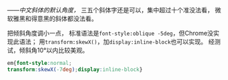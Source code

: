 _——中文斜体的默认角度，_
三五个斜体字还是可以，集中超过十个准没法看，
微软雅黑和得意黑的斜体都没法看。

把倾斜角度调小一点，
标准语法是`font-style:oblique -5deg`，但Chrome没实现此语法；
用`transform:skewX()`，加`display:inline-block`也可以实现。
经测试，倾斜角10°以内比较美观。

```css
em{font-style:normal;
transform:skewX(-7deg);display:inline-block}
```
